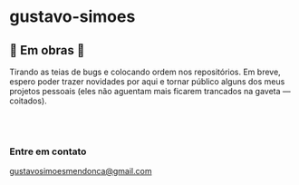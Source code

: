 # gustavo-simoes

## 🚧 Em obras 🚧
Tirando as teias de bugs e colocando ordem nos repositórios. Em breve, espero poder trazer novidades por aqui e tornar público alguns dos meus projetos pessoais (eles não aguentam mais ficarem trancados na gaveta —coitados).

</br></br>

### Entre em contato

gustavosimoesmendonca@gmail.com
